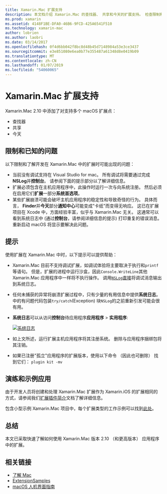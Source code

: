 ```yaml
---
title: Xamarin.Mac 扩展支持
description: 本文档介绍 Xamarin.Mac 的查找器、 共享和今天的扩展支持。 检查限制和已知的问题，链接到演练和示例应用，并提供用于处理扩展插件的提示。
ms.prod: xamarin
ms.assetid: 4148F1BE-DFA0-46B6-9FCD-425A6541F510
ms.technology: xamarin-mac
author: lobrien
ms.author: laobri
ms.date: 03/14/2017
ms.openlocfilehash: 0f4d6bb042f8bc8d48b45d7148984a53e3ce3437
ms.sourcegitcommit: e3e851080e6ea0b77e355487a61348d8e0419b09
ms.translationtype: MT
ms.contentlocale: zh-CN
ms.lasthandoff: 01/07/2019
ms.locfileid: "54060065"
---
```

# <a name="xamarinmac-extension-support"></a>Xamarin.Mac 扩展支持

Xamarin.Mac 2.10 中添加了对支持多个 macOS 扩展点：

- 查找器
- 共享
- 今天

<a name="Limitations-and-Known-Issues" />

## <a name="limitations-and-known-issues"></a>限制和已知的问题

以下限制和了解开发在 Xamarin.Mac 中的扩展时可能出现的问题：

* 当前没有调试支持在 Visual Studio for mac。 所有调试将需要通过完成**NSLog**并**控制台**。 请参阅下面的提示部分以了解详细信息。
* 扩展必须包含在主机应用程序中，此操作时运行一次与向系统注册。 然后必须在启用它们**扩展**一部分**系统首选项**。 
* 某些扩展崩溃可能会破坏主机应用程序的稳定性和导致奇怪的行为。 具体而言， **Finder**并**今天**部分**通知中心**可能变成"卡纸"而变得无响应。 这已在扩展项目在 Xcode 中，方面经验丰富，似乎与 Xamarin.Mac 无关。 这通常可以看到系统日志中 (通过**控制台**，请参阅详细信息的提示) 打印重复的错误消息。 重新启动 macOS 将显示要解决此问题。

<a name="Tips" />

## <a name="tips"></a>提示

使用扩展在 Xamarin.Mac 中时，以下提示可以提供帮助：

- Xamarin.Mac 目前不支持调试扩展，如调试体验将主要取决于执行和`printf`等语句。 但是，扩展的进程中运行沙盒，因此`Console.WriteLine`其他 Xamarin.Mac 应用程序中一样将不执行操作。 调用[`NSLog`直接](https://gist.github.com/chamons/e2e409013a449cfbe1f2fbe5547f6554)将调试消息输出到系统日志。
- 任何未捕获的异常将崩溃扩展过程中，只有少量的有用信息中提供**系统日志**。 中的有问题代码包装`try/catch`(Exception) 块`NSLog`的之前重新引发可能会很有用。
- **系统日志**可以从访问**控制台**待应用程序**应用程序** > **实用程序**:

    [![](extensions-images/extension02.png "系统日志")](extensions-images/extension02.png#lightbox)
- 如上文所述，运行扩展主机应用程序将其注册系统。 删除与应用程序捆绑包将其注销。 
- 如果已注册"孤立"应用程序的扩展版本，使用以下命令 （因此也可删除） 找到它们： `plugin kit -mv`


<a name="Walkthrough-and-Sample-App" />

## <a name="walkthrough-and-sample-app"></a>演练和示例应用

由于开发人员将创建和处理 Xamarin.Mac 扩展作为 Xamarin.iOS 的扩展相同的方式，请参阅我们[扩展插件简介](~/ios/platform/extensions.md)文档了解详细信息。

包含小型示例 Xamarin.Mac 项目中，每个扩展类型的工作示例可以找到[此处](https://developer.xamarin.com/samples/mac/ExtensionSamples/)。

<a name="Summary" />

## <a name="summary"></a>总结

本文已采取快速了解如何使用 Xamarin.Mac 版本 2.10 （和更高版本） 应用程序中的扩展。

## <a name="related-links"></a>相关链接

- [了解 Mac](~/mac/get-started/hello-mac.md)
- [ExtensionSamples](https://developer.xamarin.com/samples/mac/ExtensionSamples/)
- [macOS 人机界面指南](https://developer.apple.com/design/human-interface-guidelines/macos/overview/themes/)
